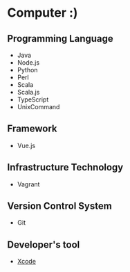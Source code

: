 Computer :)
========

Programming Language
--------
* Java
* Node.js
* Python
* Perl
* Scala
* Scala.js
* TypeScript
* UnixCommand

Framework
--------
* Vue.js

Infrastructure Technology
--------
* Vagrant

Version Control System
--------
* Git

Developer's tool
--------
* [Xcode](apple_developer)
